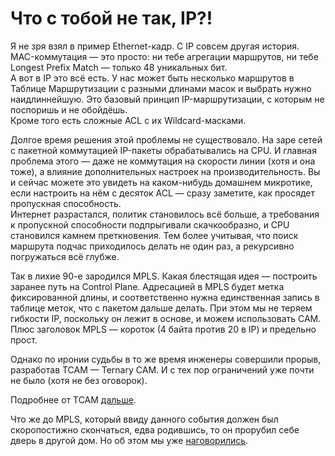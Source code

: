 # Что с тобой не так, IP?!

Я не зря взял в пример Ethernet-кадр. С IP совсем другая история.  
MAC-коммутация — это просто: ни тебе агрегации маршрутов, ни тебе Longest Prefix Match — только 48 уникальных бит.  
А вот в IP это всё есть. У нас может быть несколько маршрутов в Таблице Маршрутизации с разными длинами масок и выбрать нужно наидлиннейшую. Это базовый принцип IP-маршрутизации, с которым не поспоришь и не обойдёшь.  
Кроме того есть сложные ACL с их Wildcard-масками.

Долгое время решения этой проблемы не существовало. На заре сетей с пакетной коммутацией IP-пакеты обрабатывались на CPU. И главная проблема этого — даже не коммутация на скорости линии \(хотя и она тоже\), а влияние дополнительных настроек на производительность. Вы и сейчас можете это увидеть на каком-нибудь домашнем микротике, если настроить на нём с десяток ACL — сразу заметите, как просядет пропускная способность.  
Интернет разрастался, политик становилось всё больше, а требования к пропускной способности подпрыгивали скачкообразно, и CPU становился камнем преткновения. Тем более учитывая, что поиск маршрута подчас приходилось делать не один раз, а рекурсивно погружаться всё глубже.

Так в лихие 90-е зародился MPLS. Какая блестящая идея — построить заранее путь на Control Plane. Адресацией в MPLS будет метка фиксированной длины, и соответственно нужна единственная запись в таблице меток, что с пакетом дальше делать. При этом мы не теряем гибкости IP, поскольку он лежит в основе, и можем использовать CAM. Плюс заголовок MPLS — короток \(4 байта против 20 в IP\) и предельно прост.

Однако по иронии судьбы в то же время инженеры совершили прорыв, разработав TCAM — Ternary CAM. И с тех пор ограничений уже почти не было \(хотя не без оговорок\).

Подробнее от TCAM [дальше](../4.-tipov-chipov/tcam-ternary-content-addressable-memory.md).

Что же до MPLS, который ввиду данного события должен был скоропостижно скончаться, едва родившись, то он прорубил себе дверь в другой дом. Но об этом мы уже [наговорились](http://linkmeup.ru/blog/154.html).

